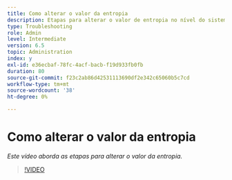 ```yaml
---
title: Como alterar o valor da entropia
description: Etapas para alterar o valor de entropia no nível do sistema operacional
type: Troubleshooting
role: Admin
level: Intermediate
version: 6.5
topic: Administration
index: y
exl-id: e36ecbaf-78fc-4acf-bacb-f19d933fb0fb
duration: 80
source-git-commit: f23c2ab86d42531113690df2e342c65060b5c7cd
workflow-type: tm+mt
source-wordcount: '38'
ht-degree: 0%

---
```


# Como alterar o valor da entropia

*Este vídeo aborda as etapas para alterar o valor da entropia.*

>[!VIDEO](https://video.tv.adobe.com/v/335494?quality=12&learn=on)
